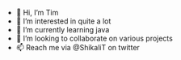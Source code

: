 - 👋 Hi, I’m Tim
- 👀 I’m interested in quite a lot
- 🌱 I’m currently learning java
- 💞️ I’m looking to collaborate on various projects
- 📫 Reach me via @ShikaliT on twitter

<!---
NamesTim/NamesTim is a ✨ special ✨ repository because its `README.md` (this file) appears on your GitHub profile.
You can click the Preview link to take a look at your changes.
--->
